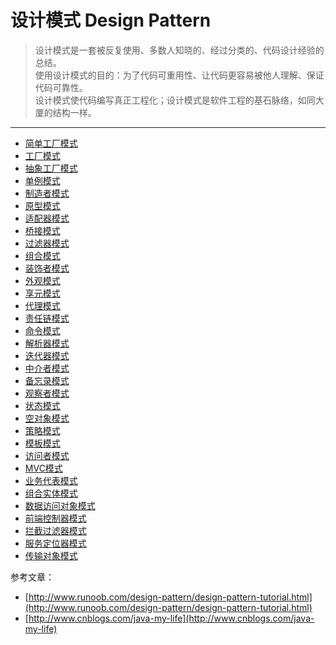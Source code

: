 # 设计模式 Design Pattern
> 设计模式是一套被反复使用、多数人知晓的、经过分类的、代码设计经验的总结。  
使用设计模式的目的：为了代码可重用性、让代码更容易被他人理解、保证代码可靠性。  
设计模式使代码编写真正工程化；设计模式是软件工程的基石脉络，如同大厦的结构一样。
***

- [简单工厂模式](https://github.com/yuanshichao1988/Interview-Knowledge-Collect/blob/master/designPattern/articles/simple-factory-pattern.md)
- [工厂模式](https://github.com/yuanshichao1988/Interview-Knowledge-Collect/blob/master/designPattern/articles/factory-pattern.md)
- [抽象工厂模式](https://github.com/yuanshichao1988/Interview-Knowledge-Collect/blob/master/designPattern/articles/simple-factory-pattern.md)
- [单例模式](https://github.com/yuanshichao1988/Interview-Knowledge-Collect/blob/master/designPattern/articles/simple-factory-pattern.md)
- [制造者模式](https://github.com/yuanshichao1988/Interview-Knowledge-Collect/blob/master/designPattern/articles/simple-factory-pattern.md)
- [原型模式](https://github.com/yuanshichao1988/Interview-Knowledge-Collect/blob/master/designPattern/articles/simple-factory-pattern.md)
- [适配器模式](https://github.com/yuanshichao1988/Interview-Knowledge-Collect/blob/master/designPattern/articles/simple-factory-pattern.md)
- [桥接模式](https://github.com/yuanshichao1988/Interview-Knowledge-Collect/blob/master/designPattern/articles/simple-factory-pattern.md)
- [过滤器模式](https://github.com/yuanshichao1988/Interview-Knowledge-Collect/blob/master/designPattern/articles/simple-factory-pattern.md)
- [组合模式](https://github.com/yuanshichao1988/Interview-Knowledge-Collect/blob/master/designPattern/articles/simple-factory-pattern.md)
- [装饰者模式](https://github.com/yuanshichao1988/Interview-Knowledge-Collect/blob/master/designPattern/articles/simple-factory-pattern.md)
- [外观模式](https://github.com/yuanshichao1988/Interview-Knowledge-Collect/blob/master/designPattern/articles/simple-factory-pattern.md)
- [享元模式](https://github.com/yuanshichao1988/Interview-Knowledge-Collect/blob/master/designPattern/articles/simple-factory-pattern.md)
- [代理模式](https://github.com/yuanshichao1988/Interview-Knowledge-Collect/blob/master/designPattern/articles/simple-factory-pattern.md)
- [责任链模式](https://github.com/yuanshichao1988/Interview-Knowledge-Collect/blob/master/designPattern/articles/simple-factory-pattern.md)
- [命令模式](https://github.com/yuanshichao1988/Interview-Knowledge-Collect/blob/master/designPattern/articles/simple-factory-pattern.md)
- [解析器模式](https://github.com/yuanshichao1988/Interview-Knowledge-Collect/blob/master/designPattern/articles/simple-factory-pattern.md)
- [迭代器模式](https://github.com/yuanshichao1988/Interview-Knowledge-Collect/blob/master/designPattern/articles/simple-factory-pattern.md)
- [中介者模式](https://github.com/yuanshichao1988/Interview-Knowledge-Collect/blob/master/designPattern/articles/simple-factory-pattern.md)
- [备忘录模式](https://github.com/yuanshichao1988/Interview-Knowledge-Collect/blob/master/designPattern/articles/simple-factory-pattern.md)
- [观察者模式](https://github.com/yuanshichao1988/Interview-Knowledge-Collect/blob/master/designPattern/articles/simple-factory-pattern.md)
- [状态模式](https://github.com/yuanshichao1988/Interview-Knowledge-Collect/blob/master/designPattern/articles/simple-factory-pattern.md)
- [空对象模式](https://github.com/yuanshichao1988/Interview-Knowledge-Collect/blob/master/designPattern/articles/simple-factory-pattern.md)
- [策略模式](https://github.com/yuanshichao1988/Interview-Knowledge-Collect/blob/master/designPattern/articles/simple-factory-pattern.md)
- [模板模式](https://github.com/yuanshichao1988/Interview-Knowledge-Collect/blob/master/designPattern/articles/simple-factory-pattern.md)
- [访问者模式](https://github.com/yuanshichao1988/Interview-Knowledge-Collect/blob/master/designPattern/articles/simple-factory-pattern.md)
- [MVC模式](https://github.com/yuanshichao1988/Interview-Knowledge-Collect/blob/master/designPattern/articles/simple-factory-pattern.md)
- [业务代表模式](https://github.com/yuanshichao1988/Interview-Knowledge-Collect/blob/master/designPattern/articles/simple-factory-pattern.md)
- [组合实体模式](https://github.com/yuanshichao1988/Interview-Knowledge-Collect/blob/master/designPattern/articles/simple-factory-pattern.md)
- [数据访问对象模式](https://github.com/yuanshichao1988/Interview-Knowledge-Collect/blob/master/designPattern/articles/simple-factory-pattern.md)
- [前端控制器模式](https://github.com/yuanshichao1988/Interview-Knowledge-Collect/blob/master/designPattern/articles/simple-factory-pattern.md)
- [拦截过滤器模式](https://github.com/yuanshichao1988/Interview-Knowledge-Collect/blob/master/designPattern/articles/simple-factory-pattern.md)
- [服务定位器模式](https://github.com/yuanshichao1988/Interview-Knowledge-Collect/blob/master/designPattern/articles/simple-factory-pattern.md)
- [传输对象模式](https://github.com/yuanshichao1988/Interview-Knowledge-Collect/blob/master/designPattern/articles/simple-factory-pattern.md)


参考文章：

- [http://www.runoob.com/design-pattern/design-pattern-tutorial.html](http://www.runoob.com/design-pattern/design-pattern-tutorial.html)
- [http://www.cnblogs.com/java-my-life](http://www.cnblogs.com/java-my-life)

